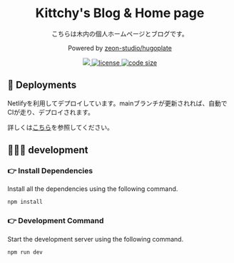 <h1 align="center">Kittchy's Blog & Home page</h1>

<p align="center">
  こちらは木内の個人ホームページとブログです。
</p>

<p align="center"> Powered by <a href="https://github.com/zeon-studio/hugoplate"> zeon-studio/hugoplate </a></p>

<p align="center">
  <a href="https://github.com/gohugoio/hugo/releases/tag/v0.126.0" alt="Contributors">
    <img src="https://img.shields.io/static/v1?label=min-HUGO-version&message=0.126.0&color=f00&logo=hugo" />
  </a>

  <a href="https://github.com/zeon-studio/hugoplate/blob/main/LICENSE">
    <img src="https://img.shields.io/github/license/zeon-studio/hugoplate" alt="license">
  </a>

  <a href="https://github.com/zeon-studio/hugoplate">
    <img src="https://img.shields.io/github/languages/code-size/zeon-studio/hugoplate" alt="code size">
  </a>

</p>

## 🚢 Deployments

Netlifyを利用してデプロイしています。mainブランチが更新されれば、自動でCIが走り、デプロイされます。

詳しくは[こちら](https://app.netlify.com/sites/glowing-dango-9389f7/overview)を参照してください。

## 🧑🏻‍💻 development

### 👉 Install Dependencies

Install all the dependencies using the following command.

```bash
npm install
```

### 👉 Development Command

Start the development server using the following command.

```bash
npm run dev
```
